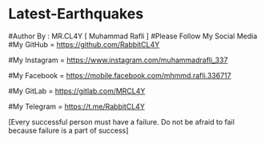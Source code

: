 # Latest-Earthquakes
#Author By : MR.CL4Y [ Muhammad Rafli ]
#Please Follow My Social Media 
#My GitHub = https://github.com/RabbitCL4Y

#My Instagram = https://www.instagram.com/muhammadrafli_337

#My Facebook = https://mobile.facebook.com/mhmmd.rafli.336717

#My GitLab = https://gitlab.com/MRCL4Y

#My Telegram = https://t.me/RabbitCL4Y

[Every successful person must have a failure. Do not be afraid to fail because failure
is a part of success]
